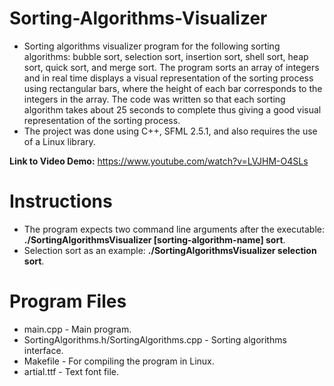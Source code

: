 # Sorting-Algorithms-Visualizer
- Sorting algorithms visualizer program for the following sorting algorithms: bubble sort, selection sort, insertion sort, shell sort, heap sort, quick sort, and merge sort. The program sorts an array of integers and in real time displays a visual representation of the sorting process using rectangular bars, where the height of each bar corresponds to the integers in the array. The code was written so that each sorting algorithm takes about 25 seconds to complete thus giving a good visual representation of the sorting process.
- The project was done using C++, SFML 2.5.1, and also requires the use of a Linux library.

**Link to Video Demo:** https://www.youtube.com/watch?v=LVJHM-O4SLs

# Instructions
- The program expects two command line arguments after the executable: **./SortingAlgorithmsVisualizer [sorting-algorithm-name] sort**. 
- Selection sort as an example: **./SortingAlgorithmsVisualizer selection sort**.

# Program Files
- main.cpp - Main program.
- SortingAlgorithms.h/SortingAlgorithms.cpp - Sorting algorithms interface.
- Makefile - For compiling the program in Linux.
- artial.ttf - Text font file.

